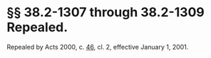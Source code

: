 # §§ 38.2-1307 through 38.2-1309 Repealed.

<p>Repealed by Acts 2000, c. <a href='http://lis.virginia.gov/cgi-bin/legp604.exe?001+ful+CHAP0046'>46</a>, cl. 2, effective January 1, 2001.</p>